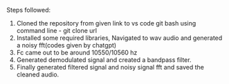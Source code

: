 Steps followed:
1.	Cloned the repository from given link to vs code git bash using command line -
    git clone url
2.	Installed some required libraries, Navigated to wav audio and generated a noisy fft(codes given by chatgpt) 
3.	Fc came out to be around 10550/10560 hz
4.	Generated demodulated signal and created a bandpass filter.  
5.	Finally generated filtered signal and noisy signal fft and saved the cleaned audio.  
